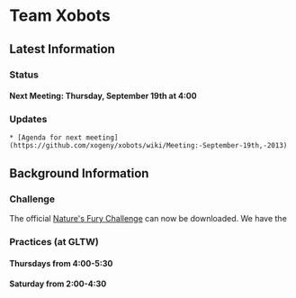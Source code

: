 # Team Xobots

## Latest Information

### Status

#### Next Meeting: Thursday, September 19th at 4:00

### Updates

    * [Agenda for next meeting](https://github.com/xogeny/xobots/wiki/Meeting:-September-19th,-2013)

## Background Information

### Challenge

The official [Nature's Fury Challenge](http://www.firstlegoleague.org/sites/default/files/Challenge/NaturesFury/NATURE%27S%20FURY%20Challenge.pdf)
can now be downloaded.  We have the 

### Practices (at GLTW)

#### Thursdays from 4:00-5:30

#### Saturday from 2:00-4:30






